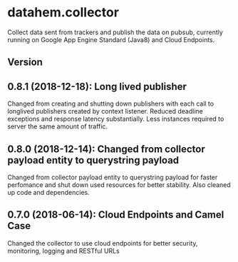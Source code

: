 # datahem.collector

Collect data sent from trackers and publish the data on pubsub, currently running on Google App Engine Standard (Java8) and Cloud Endpoints.

## Version
## 0.8.1 (2018-12-18): Long lived publisher
Changed from creating and shutting down publishers with each call to longlived publishers created by context listener. Reduced deadline exceptions and response latency substantially. Less instances required to server the same amount of traffic.

## 0.8.0 (2018-12-14): Changed from collector payload entity to querystring payload
Changed from collector payload entity to querystring payload for faster perfomance and shut down used resources for better stability. Also cleaned up code and dependencies.

## 0.7.0 (2018-06-14): Cloud Endpoints and Camel Case
Changed the collector to use cloud endpoints for better security, monitoring, logging and RESTful URLs